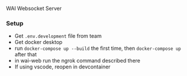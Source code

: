 WAI Websocket Server

### Setup

- Get `.env.development` file from team
- Get docker desktop
- run `docker-compose up --build` the first time, then `docker-compose up` after that
- in wai-web run the ngrok command described there
- If using vscode, reopen in devcontainer
